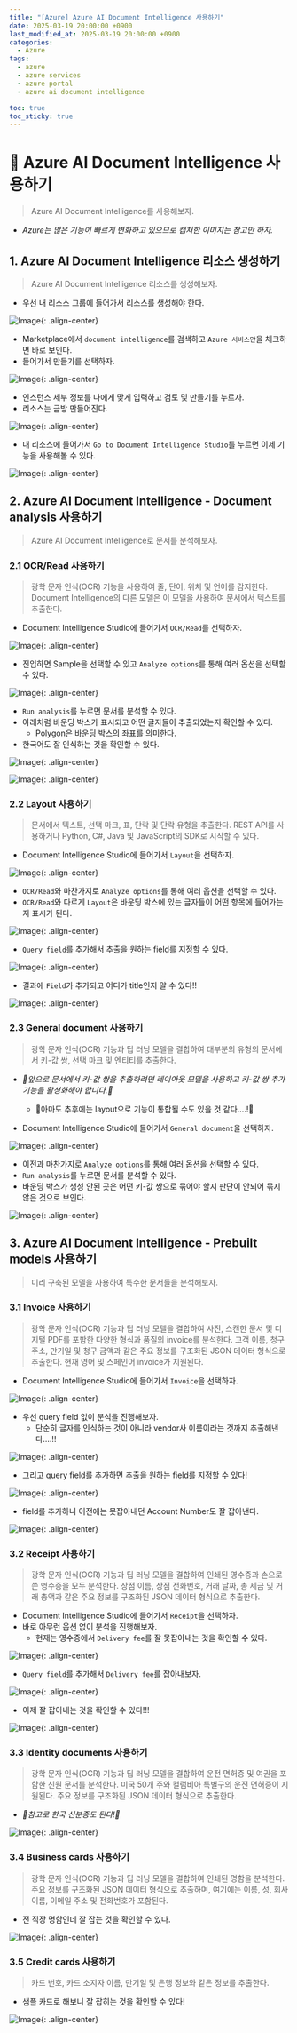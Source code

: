 ```yaml
---
title: "[Azure] Azure AI Document Intelligence 사용하기"
date: 2025-03-19 20:00:00 +0900
last_modified_at: 2025-03-19 20:00:00 +0900
categories: 
  - Azure
tags:
  - azure
  - azure services
  - azure portal
  - azure ai document intelligence

toc: true
toc_sticky: true
---
```


# 🎯 Azure AI Document Intelligence 사용하기

> Azure AI Document Intelligence를 사용해보자.

- *Azure는 많은 기능이 빠르게 변화하고 있으므로 캡처한 이미지는 참고만 하자.*


## 1. Azure AI Document Intelligence 리소스 생성하기

> Azure AI Document Intelligence 리소스를 생성해보자.

- 우선 내 리소스 그룹에 들어가서 리소스를 생성해야 한다.

![Image](https://github.com/user-attachments/assets/33bac3df-a06a-40c6-97dc-ef239f13277d){: .align-center}

- Marketplace에서 `document intelligence`를 검색하고 `Azure 서비스만`을 체크하면 바로 보인다.
- 들어가서 만들기를 선택하자.

![Image](https://github.com/user-attachments/assets/d3986574-1184-4aed-89cc-8c9afd62fbd9){: .align-center}

- 인스턴스 세부 정보를 나에게 맞게 입력하고 검토 및 만들기를 누르자.
- 리소스는 금방 만들어진다.

![Image](https://github.com/user-attachments/assets/6b736930-c378-4689-b92c-4ccdd7e05810){: .align-center}

- 내 리소스에 들어가서 `Go to Document Intelligence Studio`를 누르면 이제 기능을 사용해볼 수 있다.

![Image](https://github.com/user-attachments/assets/987cc438-a1be-4dfd-820f-60e9d880f88b){: .align-center}

## 2. Azure AI Document Intelligence  - Document analysis 사용하기

> Azure AI Document Intelligence로 문서를 분석해보자.

### 2.1 OCR/Read 사용하기

> 광학 문자 인식(OCR) 기능을 사용하여 줄, 단어, 위치 및 언어를 감지한다. Document Intelligence의 다른 모델은 이 모델을 사용하여 문서에서 텍스트를 추출한다.

- Document Intelligence Studio에 들어가서 `OCR/Read`를 선택하자.

![Image](https://github.com/user-attachments/assets/1e6a8cb6-0edf-46be-b9c6-33d246e03995){: .align-center}

- 진입하면 Sample을 선택할 수 있고 `Analyze options`를 통해 여러 옵션을 선택할 수 있다.

![Image](https://github.com/user-attachments/assets/ecbd1128-0b20-4e80-a228-ce91c02584d4){: .align-center}

- `Run analysis`를 누르면 문서를 분석할 수 있다.
- 아래처럼 바운딩 박스가 표시되고 어떤 글자들이 추출되었는지 확인할 수 있다.
  - Polygon은 바운딩 박스의 좌표를 의미한다.
- 한국어도 잘 인식하는 것을 확인할 수 있다.

![Image](https://github.com/user-attachments/assets/1b5e6572-74ec-4dc5-b75f-132aec9a64e4){: .align-center}

![Image](https://github.com/user-attachments/assets/0834dda1-1f21-425a-9394-697d9fc0e23a){: .align-center}

### 2.2 Layout 사용하기

> 문서에서 텍스트, 선택 마크, 표, 단락 및 단락 유형을 추출한다. REST API를 사용하거나 Python, C#, Java 및 JavaScript의 SDK로 시작할 수 있다.

- Document Intelligence Studio에 들어가서 `Layout`을 선택하자.

![Image](https://github.com/user-attachments/assets/4d8d686a-05e4-4efa-b25c-7462fece092b){: .align-center}

- `OCR/Read`와 마찬가지로 `Analyze options`를 통해 여러 옵션을 선택할 수 있다.
- `OCR/Read`와 다르게 `Layout`은 바운딩 박스에 있는 글자들이 어떤 항목에 들어가는지 표시가 된다.

![Image](https://github.com/user-attachments/assets/33230abb-bb9a-4167-bddf-5746e02a8c2d){: .align-center}

- `Query field`를 추가해서 추출을 원하는 field를 지정할 수 있다.

![Image](https://github.com/user-attachments/assets/3f6e8054-1bb1-4df1-8c54-73fbf9c0b2fc){: .align-center}

- 결과에 `Field`가 추가되고 어디가 title인지 알 수 있다!!

![Image](https://github.com/user-attachments/assets/a5750a91-7246-434c-96f2-a6089cd5652d){: .align-center}


### 2.3 General document 사용하기

> 광학 문자 인식(OCR) 기능과 딥 러닝 모델을 결합하여 대부분의 유형의 문서에서 키-값 쌍, 선택 마크 및 엔티티를 추출한다.

- *🌟앞으로 문서에서 키-값 쌍을 추출하려면 레이아웃 모델을 사용하고 키-값 쌍 추가 기능을 활성화해야 합니다.🌟*
  - 🌟아마도 추후에는 layout으로 기능이 통합될 수도 있을 것 같다....!🌟

- Document Intelligence Studio에 들어가서 `General document`을 선택하자.

![Image](https://github.com/user-attachments/assets/24fd7e68-75ec-4ceb-9634-003be6160529){: .align-center}

- 이전과 마찬가지로 `Analyze options`를 통해 여러 옵션을 선택할 수 있다.
- `Run analysis`를 누르면 문서를 분석할 수 있다.
- 바운딩 박스가 생성 안된 곳은 어떤 키-값 쌍으로 묶어야 할지 판단이 안되어 묶지 않은 것으로 보인다.

![Image](https://github.com/user-attachments/assets/6610222b-347a-4f7d-8e36-451c17997538){: .align-center}

## 3. Azure AI Document Intelligence  - Prebuilt models 사용하기

> 미리 구축된 모델을 사용하여 특수한 문서들을 분석해보자.

### 3.1 Invoice 사용하기

> 광학 문자 인식(OCR) 기능과 딥 러닝 모델을 결합하여 사진, 스캔한 문서 및 디지털 PDF를 포함한 다양한 형식과 품질의 invoice를 분석한다. 고객 이름, 청구 주소, 만기일 및 청구 금액과 같은 주요 정보를 구조화된 JSON 데이터 형식으로 추출한다. 현재 영어 및 스페인어 invoice가 지원된다.

- Document Intelligence Studio에 들어가서 `Invoice`을 선택하자.

![Image](https://github.com/user-attachments/assets/69271510-bc0c-45c0-b9d8-0b92943e16cc){: .align-center}

- 우선 query field 없이 분석을 진행해보자.
  - 단순히 글자를 인식하는 것이 아니라 vendor사 이름이라는 것까지 추출해낸다....!!

![Image](https://github.com/user-attachments/assets/b0f33905-7211-4c82-92e0-e7b00126d58c){: .align-center}

- 그리고 query field를 추가하면 추출을 원하는 field를 지정할 수 있다!

![Image](https://github.com/user-attachments/assets/ab89308b-3b3f-454a-9bc0-6610960724e1){: .align-center}

- field를 추가하니 이전에는 못잡아내던 Account Number도 잘 잡아낸다.

![Image](https://github.com/user-attachments/assets/8330aaec-d30f-4de0-a2ce-c63e11411a9d){: .align-center}

### 3.2 Receipt 사용하기

> 광학 문자 인식(OCR) 기능과 딥 러닝 모델을 결합하여 인쇄된 영수증과 손으로 쓴 영수증을 모두 분석한다. 상점 이름, 상점 전화번호, 거래 날짜, 총 세금 및 거래 총액과 같은 주요 정보를 구조화된 JSON 데이터 형식으로 추출한다.

- Document Intelligence Studio에 들어가서 `Receipt`을 선택하자.
- 바로 아무런 옵션 없이 분석을 진행해보자.
  - 현재는 영수증에서 `Delivery fee`를 잘 못잡아내는 것을 확인할 수 있다.

![Image](https://github.com/user-attachments/assets/7d67714c-0d01-4423-93b1-0353ecf770be){: .align-center}

- `Query field`를 추가해서 `Delivery fee`를 잡아내보자.

![Image](https://github.com/user-attachments/assets/098d990d-498d-4dbd-9b55-af36e0f078ee){: .align-center}

- 이제 잘 잡아내는 것을 확인할 수 있다!!!

![Image](https://github.com/user-attachments/assets/bfb10a71-0af1-42ed-b432-c2fab1f5065a){: .align-center}

### 3.3 Identity documents 사용하기

> 광학 문자 인식(OCR) 기능과 딥 러닝 모델을 결합하여 운전 면허증 및 여권을 포함한 신원 문서를 분석한다. 미국 50개 주와 컬럼비아 특별구의 운전 면허증이 지원된다. 주요 정보를 구조화된 JSON 데이터 형식으로 추출한다.

- *🌟참고로 한국 신분증도 된다!🌟*

![Image](https://github.com/user-attachments/assets/da603f60-2b63-4754-9aea-5e02c7f6ba48){: .align-center}

### 3.4 Business cards 사용하기

> 광학 문자 인식(OCR) 기능과 딥 러닝 모델을 결합하여 인쇄된 명함을 분석한다. 주요 정보를 구조화된 JSON 데이터 형식으로 추출하며, 여기에는 이름, 성, 회사 이름, 이메일 주소 및 전화번호가 포함된다.

- 전 직장 명함인데 잘 잡는 것을 확인할 수 있다.

![Image](https://github.com/user-attachments/assets/2530bc72-7066-4297-8117-d758d3c925c4){: .align-center}

### 3.5 Credit cards 사용하기

> 카드 번호, 카드 소지자 이름, 만기일 및 은행 정보와 같은 정보를 추출한다.

- 샘플 카드로 해보니 잘 잡히는 것을 확인할 수 있다!

![Image](https://github.com/user-attachments/assets/81f55e7c-07ea-42b6-b3fc-edbeefd4ad26){: .align-center}
